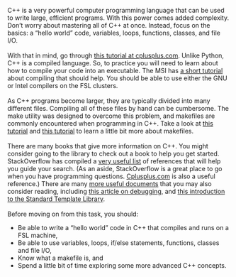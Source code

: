 C++ is a very powerful computer programming language that can be used to write large, efficient  programs. With this power comes added complexity. Don’t worry about mastering all of C++ at once. Instead, focus on the basics: a “hello world” code, variables, loops, functions, classes, and file I/O.  
\
With that in mind, go through [this tutorial at cplusplus.com](http://www.cplusplus.com/doc/tutorial/). Unlike Python, C++ is a compiled language. So, to practice you will need to learn about how to compile your code into an executable. The MSI has [a short tutorial](https://www.msi.umn.edu/sites/default/files/Intro_Compiling_Debugging_Spring2017.pdf) about compiling that should help. You should be able to use either the GNU or Intel compilers on the FSL clusters.  
\
As C++ programs become larger, they are typically divided into many different files. Compiling all of these files by hand can be cumbersome. The make utility was designed to overcome this problem, and makefiles are commonly encountered when programming in C++. Take a look at [this tutorial](http://www.cs.colby.edu/maxwell/courses/tutorials/maketutor/) and [this tutorial](https://www.cs.umd.edu/class/fall2002/cmsc214/Tutorial/makefile.html) to learn a little bit more about makefiles.  
\
There are many books that give more information on C++. You might consider going to the library to check out a book to help you get started. StackOverflow has compiled a [very useful list](https://stackoverflow.com/questions/388242/the-definitive-c-book-guide-and-list) of references that will help you guide your search. (As an aside, StackOverflow is a great place to go when you have programming questions. [Cplusplus.com](http://www.cplusplus.com/) is also a useful reference.) There are many [more useful documents](http://www-h.eng.cam.ac.uk/help/tpl/languages/C++.html) that you may also consider reading, including [this article on debugging](http://www-h.eng.cam.ac.uk/help/tpl/languages/debug/debug.html), and [this introduction to the Standard Template Library](https://cal-linux.com/tutorials//STL.html).  
\
Before moving on from this task, you should:  
* Be able to write a “hello world” code in C++ that compiles and runs on a FSL machine,
* Be able to use variables, loops, if/else statements, functions, classes and file I/O,
* Know what a makefile is, and
* Spend a little bit of time exploring some more advanced C++ concepts.   
